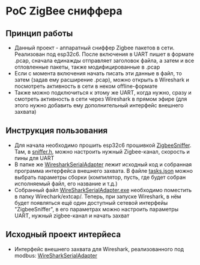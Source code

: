 # PoC ZigBee сниффера
## Принцип работы
- Данный проект - аппаратный сниффер Zigbee пакетов в сети. Реализован под esp32c6. После включения в UART пишет в формате .pcap, сначала единажды отправляет заголовок файла, а затем и все отловленные пакеты, также модифицированные в .pcap
- Если с момента включения начать писать эти данные в файл, то затем (задав ему расширение .pcap), можно открыть в Wireshark и посмотреть активность в сети в неком offline-формате
- Также можно подключиться к этому же UART, когда нужно, сразу и смотреть активность в сети через Wireshark в прямом эфире (для этого нужно добавить ему дополнительный интерфейс внешнего захвата)

## Инструкция пользования
- Для начала необходимо прошить esp32c6 прошивкой [ZigbeeSniffer](./ZigbeeSniffer/). Там, в [sniffer.h](ZigbeeSniffer/main/sniffer.h), можно настроить нужный Zigbee-канал, скорость и пины для UART
- В папке же [WiresharkSerialAdapter](./WiresharkSerialAdapter/) лежит исходный код и собранная программа интерфейса внешнего захвата. В файле [tasks.json](WiresharkSerialAdapter/ZigbeeSnifferAdapter/.vscode/tasks.json) можно выбрать параметры сборки (компилятор, пусть, где будет собран исполняемый файл, его название и т.д.)
- Собранный файл [WireSharkSerialAdapter.exe](WiresharkSerialAdapter/WireSharkSerialAdapter.exe) необходимо поместить в папку Wirechark/extcap/. Теперь, при запуске Wireshark, в нём будет появляться ещё один доступный сетевой интерфейы "ZigbeeSniffer", в его параметрах можно настроить параметры UART, нужный zigbee-канал и начать захват

## Исходный проект интерйеса
- Интерфейс внешнего захвата для Wireshark, реализованного под modbus: [WireSharkSerialAdapter](https://github.com/jzhvymetal/WiresharkSerialAdapter?ysclid=meb3icz7iw12782561)